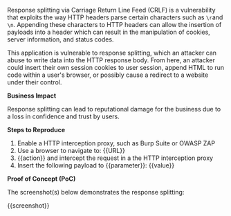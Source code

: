 Response splitting via Carriage Return Line Feed (CRLF) is a vulnerability that exploits the way HTTP headers parse certain characters such as `\r`and `\n`. Appending these characters to HTTP headers can allow the insertion of payloads into a header which can result in the manipulation of cookies, server information, and status codes.

This application is vulnerable to response splitting, which an attacker can abuse to write data into the HTTP response body. From here, an attacker could insert their own session cookies to user session, append HTML to run code within a user's browser, or possibly cause a redirect to a website under their control.

**Business Impact**

Response splitting can lead to reputational damage for the business due to a loss in confidence and trust by users.

**Steps to Reproduce**

1. Enable a HTTP interception proxy, such as Burp Suite or OWASP ZAP
1. Use a browser to navigate to: {{URL}}
1. {{action}} and intercept the request in a the HTTP interception proxy
1. Insert the following payload to {{parameter}}: {{value}}

**Proof of Concept (PoC)**

The screenshot(s) below demonstrates the response splitting:

{{screenshot}}
